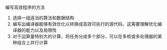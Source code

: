 编写高效程序的方法

1. 选择一组适当的算法和数据结构
2. 编写出编译器能够有效优化以转换成高效可执行的源代码，这需要理解优化编译器的能力以及局限性
3. 对于运算量特别大的计算，将任务分成多个部分，可以在多核或多处理器的某种组合上并行计算
